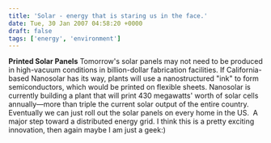 ```yaml
---
title: 'Solar - energy that is staring us in the face.'
date: Tue, 30 Jan 2007 04:58:20 +0000
draft: false
tags: ['energy', 'environment']
---
```


**Printed Solar Panels**  Tomorrow's solar panels may not need to be produced in high-vacuum conditions in billion-dollar fabrication facilities. If California-based Nanosolar has its way, plants will use a nanostructured "ink" to form semiconductors, which would be printed on flexible sheets. Nanosolar is currently building a plant that will print 430 megawatts' worth of solar cells annually—more than triple the current solar output of the entire country.  Eventually we can just roll out the solar panels on every home in the US.  A major step toward a distributed energy grid. I think this is a pretty exciting innovation, then again maybe I am just a geek:)